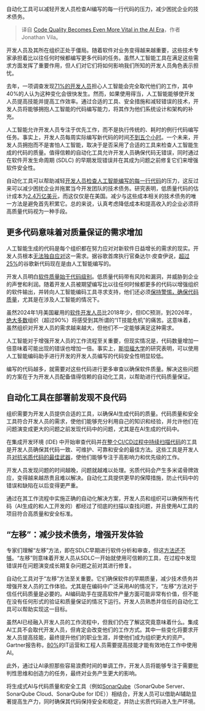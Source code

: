 
<!--
title: AI时代代码质量变得更加至关重要
cover: https://cdn.thenewstack.io/media/2025/01/abf54e6c-qa2.png
-->

自动化工具可以减轻开发人员检查AI编写的每一行代码的压力，减少困扰企业的技术债务。

> 译自 [Code Quality Becomes Even More Vital in the AI Era](https://thenewstack.io/code-quality-becomes-even-more-vital-in-the-ai-era/)，作者 Jonathan Vila。

开发人员及其所在组织正处于僵局。随着软件对业务变得越来越重要，这些技术专家承担着比以往任何时候都编写更多代码的任务。虽然人工智能工具在满足这些需求方面发挥了重要作用，但人们对它们将如何影响我们所知的开发人员角色表示担忧。

去年，一项调查发现[71%的开发人员](https://evansdata.com/press/viewRelease.php?pressID=340)担心人工智能会完全取代他们的工作，其中40%的人认为这种变化会很快发生。然而，如果使用得当，人工智能能够使开发人员提高技能并提高工作效率。通过合适的工具、安全措施和减轻错误的技术，开发人员将能够拥抱人工智能的代码编写能力，将其作为他们系统设计和架构的补充。

人工智能允许开发人员专注于优先工作，而不是执行传统的、耗时的例行代码编写任务。事实上，开发人员每周实际编写新代码的时间[不到五个小时](https://www.software.com/reports/code-time-report)。一个未来，开发人员拥抱而不是害怕人工智能，取决于是否采用了合适的工具来检查人工智能生成的代码的质量。值得信赖的自动化工具允许开发人员确保代码无错误，同时通过在软件开发生命周期 (SDLC) 的早期发现错误并在其成为问题之前修复它们来增强软件安全性。

自动化工具可以帮助减轻[开发人员检查人工智能编写的每一行代码](https://thenewstack.io/unraveling-the-costs-of-bad-code-in-software-development/)的压力，这反过来可以减少困扰企业并拖累当今开发团队的技术债务。研究表明，低质量代码的估计成本为[2.4万亿美元](https://www.it-cisq.org/the-cost-of-poor-quality-software-in-the-us-a-2022-report/)，而这仅仅是在美国。减少与这些成本相关的技术债务的唯一方法是避免首先积累它。总的来说，认真考虑降低成本和提高收入的企业必须将高质量代码视为一种手段。

## 更多代码意味着对质量保证的需求增加

人工智能生成的代码是每个组织都在努力应对对新软件日益增长的需求的现实。开发人员根本[无法独自应对](https://thenewstack.io/10-pitfalls-to-keep-in-mind-with-ai-software-development/)这一需求。据谷歌首席执行官桑达尔·皮查伊说，[超过25%](https://blog.google/inside-google/message-ceo/alphabet-earnings-q3-2024/)的谷歌新代码现在是由人工智能编写的。

开发人员明白[软件质量始于代码级别](https://thenewstack.io/level-up-your-software-quality-with-static-code-analysis/)。低质量代码带有风险和漏洞，并威胁到企业的声誉和利润。随着开发人员被期望编写比以往任何时候都更多的代码以增强组织的软件输出，并转向人工智能编码工具寻求支持，他们还必须[保持警惕，确保代码质量](https://thenewstack.io/5-clean-code-tips-for-reducing-cognitive-complexity/)，尤其是在涉及人工智能的情况下。

虽然2024年1月美国雇用的[软件开发人员](https://www.adpresearch.com/the-rise-and-fall-of-the-software-developer/)比2018年少，但IDC预测，到2026年，[绝大多数](https://www.idc.com/getdoc.jsp?containerId=prUS52128824)组织（超过90%）将感受到其所谓的“IT技能危机”的痛苦。这意味着，虽然组织对开发人员的需求越来越大，但他们不一定能够满足这种需求。

人工智能对于增强开发人员的工作流程至关重要，但现实情况是，代码数量增加一倍意味着可能出现的错误也增加一倍。事实上，[斯坦福大学](https://ee.stanford.edu/dan-boneh-and-team-find-relying-ai-more-likely-make-your-code-buggier)的研究表明，可以使用人工智能编码助手进行开发的开发人员编写的代码安全性明显较低。

编写的代码越多，就需要对这些代码进行更多审查以确保软件质量。解决这些问题的方案在于为开发人员配备值得信赖的自动化工具，以帮助进行代码质量保证。

## 自动化工具在部署前发现不良代码

组织需要为开发人员提供合适的工具，以确保AI生成代码的质量。代码质量和安全工具符合开发人员的需求，使他们能够充分利用自己的知识和经验，并允许他们在问题演变成更大的问题之前发现代码中的问题，尤其是在AI生成的代码中。

在集成开发环境 (IDE) 中开始审查代码并[在整个CI/CD过程中持续扫描代码](https://thenewstack.io/ai-generated-code-requires-a-trust-and-verify-approach/)的工具是开发人员确保其代码一致、可维护、可靠和安全的最佳方法。这些工具是开发人员[对抗劣质代码的最佳武器](https://thenewstack.io/bad-code-stalls-developer-velocity/)，使他们能够专注于高影响力和优先级的工作。

开发人员发现问题的时间越晚，问题就越难以处理。劣质代码会产生多米诺骨牌效应，变得越来越昂贵且难以解决。自动化工具提供更早的保障措施，防止代码中的错误和缺陷在以后变得更严重。

通过在其工作流程中实施正确的自动化解决方案，开发人员和组织可以确保所有代码（AI生成的和人工开发的）都经过了彻底的扫描以查找问题，并且使用AI工具的项目符合高质量和安全标准。

## “左移”：减少技术债务，增强开发体验

专家们理解“左移”方法，即在SDLC早期进行软件分析和审查，但这[方法还不够](https://thenewstack.io/take-the-shift-left-approach-a-step-further-by-starting-left/)。“左移”则意味着开发人员从SDLC一开始就使用可信赖的工具，在过程中发现错误并在问题演变成长期复杂问题之前对其进行修复。

自动化工具对于“左移”方法至关重要。它们确保软件的早期质量，减少技术债务并增强开发人员的工作体验。尤其是在编码中广泛采用AI的情况下，“左移”方法对于信任代码质量是必要的。AI编码助手在提高软件产量方面可能非常有价值，但不能在没有任何形式的验证和质量保证的情况下运行。开发人员熟悉并信任的自动化工具可以帮助实现这一目标。

虽然AI已经融入开发人员的工作流程中，但我们仍在了解这究竟意味着什么。集成AI工具不会取代开发人员，但肯定会改变他们的工作方式。其中一些变化将要求开发人员提高技能，最终提升他们的职业生涯，并使他们成为组织更大的资产。Gartner报告称，[80%](https://www.gartner.com/en/newsroom/press-releases/2024-10-03-gartner-says-generative-ai-will-require-80-percent-of-engineering-workforce-to-upskill-through-2027)的IT运营和工程人员需要提高技能才能有效地在工作中使用AI。

此外，通过让AI承担那些容易浪费时间的单调工作，开发人员将能够专注于需要批判性思维和创造力的任务，最终对业务产生更大的影响。

将生成式AI与代码质量和安全工具（例如[SonarQube](https://www.sonarsource.com/lp/products/all/)（SonarQube Server、SonarQube Cloud、SonarQube for IDE））相结合，开发人员可以借助AI辅助显著提高生产力，同时确保其代码保持安全和稳定，并防止劣质代码进入生产环境。

